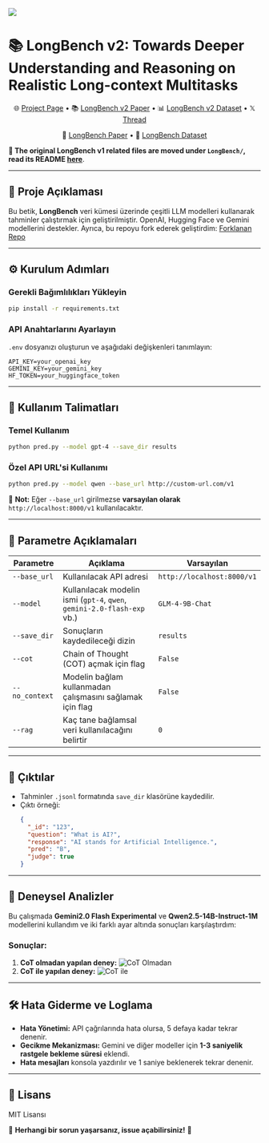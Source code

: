 ![](LongBench/misc/logo.gif)
# 📚 LongBench v2: Towards Deeper Understanding and Reasoning on Realistic Long-context Multitasks
<p align="center">
    🌐 <a href="https://longbench2.github.io" target="_blank">Project Page</a> • 📚 <a href="https://arxiv.org/abs/2412.15204" target="_blank">LongBench v2 Paper</a> • 📊 <a href="https://huggingface.co/datasets/THUDM/LongBench-v2" target="_blank">LongBench v2 Dataset</a> • 𝕏 <a href="https://x.com/realYushiBai/status/1869946577349132766" target="_blank">Thread</a>
</p>
<p align="center">
    📖 <a href="https://arxiv.org/abs/2308.14508" target="_blank">LongBench Paper</a> • 🤗 <a href="https://huggingface.co/datasets/THUDM/LongBench" target="_blank">LongBench Dataset</a>
</p>

**📢 The original LongBench v1 related files are moved under `LongBench/`, read its README [here](LongBench/README.md)**.

---

## 📌 Proje Açıklaması
Bu betik, **LongBench** veri kümesi üzerinde çeşitli LLM modelleri kullanarak tahminler çalıştırmak için geliştirilmiştir. OpenAI, Hugging Face ve Gemini modellerini destekler. Ayrıca, bu repoyu fork ederek geliştirdim: [Forklanan Repo](https://github.com/iclal07/LongBenchv2)

---

## ⚙️ Kurulum Adımları

### Gerekli Bağımlılıkları Yükleyin
```sh
pip install -r requirements.txt
```

### API Anahtarlarını Ayarlayın
`.env` dosyanızı oluşturun ve aşağıdaki değişkenleri tanımlayın:
```env
API_KEY=your_openai_key
GEMINI_KEY=your_gemini_key
HF_TOKEN=your_huggingface_token
```

---

## 🚀 Kullanım Talimatları

### Temel Kullanım
```sh
python pred.py --model gpt-4 --save_dir results
```

### Özel API URL'si Kullanımı
```sh
python pred.py --model qwen --base_url http://custom-url.com/v1
```

📌 **Not:** Eğer `--base_url` girilmezse **varsayılan olarak** `http://localhost:8000/v1` kullanılacaktır.

---

## 🔧 Parametre Açıklamaları

| Parametre | Açıklama | Varsayılan |
|-----------|----------|------------|
| `--base_url` | Kullanılacak API adresi | `http://localhost:8000/v1` |
| `--model` | Kullanılacak modelin ismi (`gpt-4`, `qwen`, `gemini-2.0-flash-exp` vb.) | `GLM-4-9B-Chat` |
| `--save_dir` | Sonuçların kaydedileceği dizin | `results` |
| `--cot` | Chain of Thought (COT) açmak için flag | `False` |
| `--no_context` | Modelin bağlam kullanmadan çalışmasını sağlamak için flag | `False` |
| `--rag` | Kaç tane bağlamsal veri kullanılacağını belirtir | `0` |

---

## 📁 Çıktılar

- Tahminler `.jsonl` formatında `save_dir` klasörüne kaydedilir.
- Çıktı örneği:
  ```json
  {
    "_id": "123",
    "question": "What is AI?",
    "response": "AI stands for Artificial Intelligence.",
    "pred": "B",
    "judge": true
  }
  ```

---

## 🔬 Deneysel Analizler
Bu çalışmada **Gemini2.0 Flash Experimental** ve **Qwen2.5-14B-Instruct-1M** modellerini kullandım ve iki farklı ayar altında sonuçları karşılaştırdım:

### Sonuçlar:
1. **CoT olmadan yapılan deney:**
   ![CoT Olmadan](exp-wo-cot.png)
2. **CoT ile yapılan deney:**
   ![CoT ile](exp-cot.png)

---

## 🛠️ Hata Giderme ve Loglama
- **Hata Yönetimi:** API çağrılarında hata olursa, 5 defaya kadar tekrar denenir.
- **Gecikme Mekanizması:** Gemini ve diğer modeller için **1-3 saniyelik rastgele bekleme süresi** eklendi.
- **Hata mesajları** konsola yazdırılır ve 1 saniye beklenerek tekrar denenir.

---

## 📜 Lisans
MIT Lisansı


🔗 **Herhangi bir sorun yaşarsanız, issue açabilirsiniz!** 🚀
